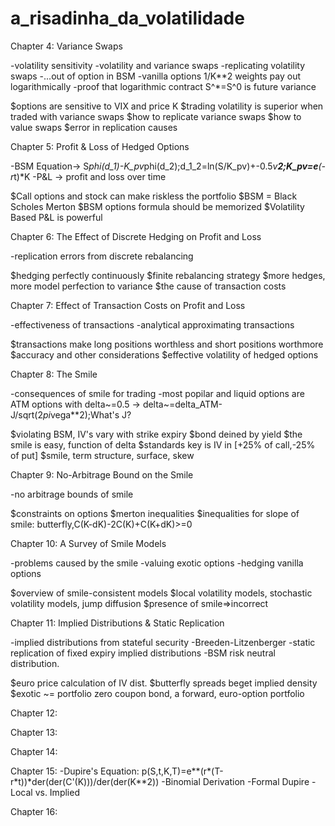 # a_risadinha_da_volatilidade

Chapter 4: Variance Swaps

-volatility sensitivity
-volatility and variance swaps
-replicating volatility swaps
-...out of option in BSM
-vanilla options 1/K**2 weights pay out logarithmically
-proof that logarithmic contract S^*=S^0 is future variance

$options are sensitive to VIX and price K
$trading volatility is superior when traded with variance swaps
$how to replicate variance swaps
$how to value swaps
$error in replication causes

Chapter 5: Profit & Loss of Hedged Options

-BSM Equation-> S*phi(d_1)-K_pv*phi(d_2);d_1_2=ln(S/K_pv)+-0.5*v**2;K_pv=e**(-r*t)*K
-P&L -> profit and loss over time

$Call options and stock can make riskless the portfolio
$BSM = Black Scholes Merton
$BSM options formula should be memorized
$Volatility Based P&L is powerful

Chapter 6: The Effect of Discrete Hedging on Profit and Loss

-replication errors from discrete rebalancing

$hedging perfectly continuously
$finite rebalancing strategy
$more hedges, more model perfection to variance
$the cause of transaction costs


Chapter 7: Effect of Transaction Costs on Profit and Loss

-effectiveness of transactions
-analytical approximating transactions

$transactions make long positions worthless and short positions worthmore
$accuracy and other considerations
$effective volatility of hedged options

Chapter 8: The Smile

-consequences of smile for trading
-most popilar and liquid options are ATM options with delta~=0.5 -> delta~=delta_ATM-J/sqrt(2*pi*vega**2);What's J?

$violating BSM, IV's vary with strike expiry
$bond deined by yield
$the smile is easy, function of delta
$standards key is IV  in [+25% of call,-25% of put]
$smile, term structure, surface, skew

Chapter 9: No-Arbitrage Bound on the Smile

-no arbitrage bounds of smile

$constraints on options
$merton inequalities
$inequalities for slope of smile: butterfly,C(K-dK)-2C(K)+C(K+dK)>=0


Chapter 10: A Survey of Smile Models

-problems  caused by the smile
-valuing exotic options
-hedging vanilla options

$overview of smile-consistent models
$local volatility models, stochastic volatility models, jump diffusion
$presence of smile=>incorrect

Chapter 11: Implied Distributions & Static Replication

-implied distributions from stateful security
-Breeden-Litzenberger
-static replication of fixed expiry implied distributions
-BSM risk neutral distribution.



$euro price calculation of IV dist.
$butterfly spreads beget implied density
$exotic ~= portfolio zero coupon bond, a forward, euro-option portfolio



Chapter 12:


Chapter 13:


Chapter 14:


Chapter 15:
-Dupire's Equation: p(S,t,K,T)=e**(r*(T-r*t))*der(der(C'(K)))/der(der(K**2))
-Binomial Derivation
-Formal Dupire
-Local vs. Implied

Chapter 16:


